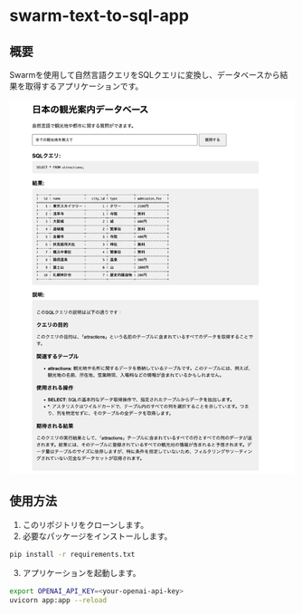 # swarm-text-to-sql-app

## 概要
Swarmを使用して自然言語クエリをSQLクエリに変換し、データベースから結果を取得するアプリケーションです。

![image](/doc/image.png)

## 使用方法
1. このリポジトリをクローンします。
2. 必要なパッケージをインストールします。
```bash
pip install -r requirements.txt
```
3. アプリケーションを起動します。
```bash
export OPENAI_API_KEY=<your-openai-api-key>
uvicorn app:app --reload
```
